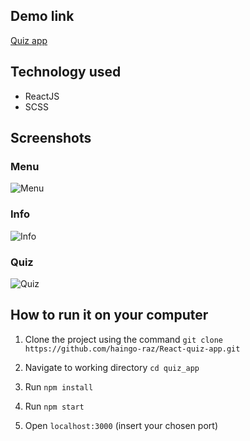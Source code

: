 ## Demo link
[Quiz app](https://simple-math-app.netlify.app/)

## Technology used 
- ReactJS
- SCSS

## Screenshots 
### Menu
![Menu](https://raw.githubusercontent.com/haingo-raz/quiz_app/master/public/UI/menu.png)

### Info
![Info](https://raw.githubusercontent.com/haingo-raz/quiz_app/master/public/UI/info.png)

### Quiz
![Quiz](https://raw.githubusercontent.com/haingo-raz/quiz_app/master/public/UI/quiz.png)

## How to run it on your computer

1. Clone the project using the command ```git clone https://github.com/haingo-raz/React-quiz-app.git```

1. Navigate to working directory `cd quiz_app`

1. Run `npm install`

1. Run `npm start`

1. Open `localhost:3000` (insert your chosen port)
